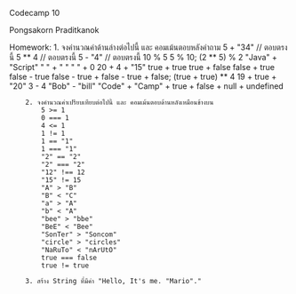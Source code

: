 Codecamp 10

Pongsakorn Praditkanok

Homework:
        1. จงคำนวณค่าด้านล่างต่อไปนี้ และ คอมเม้นตอบหลังคำถาม
            5 + "34"            // ตอบตรงนี้
            5 ** 4              // ตอบตรงนี้
            5 - "4"             // ตอบตรงนี้
            10 % 5
            5 % 10;
            (2 ** 5) % 2
            "Java" + "Script"
            " " + " "
            " " + 0
            20 + 4 + "15"
            true + true
            true + false
            false + true
            false - true
            false - true + false - true + false;
            (true + true) ** 4
            19 + true + "20"
            3 - 4
            "Bob" - "bill"
            "Code" + "Camp" + true + false + null + undefined
        
        2. จงคำนวณค่าเปรียบเทียบต่อไปนี้ และ คอมเม้นตอบด้านหลังเหมือนข้างบน
            5 >= 1
            0 === 1
            4 <= 1
            1 != 1
            1 == "1"
            1 === "1"
            "2" == "2"
            "2" === "2"
            "12" !== 12
            "15" != 15
            "A" > "B"
            "B" < "C"
            "a" > "A"
            "b" < "A"
            "bee" > "bbe"
            "BeE" < "Bee"
            "SonTer" > "Soncom"
            "circle" > "circles"
            "NaRuTo" < "nArUtO"
            true === false
            true != true

        3. สร้าง String ที่มีค่า "Hello, It's me. "Mario"."